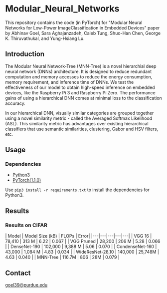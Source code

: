 # Modular_Neural_Networks

This repository contains the code (in PyTorch) for "Modular Neural Networks for Low-Power ImageClassification in Embedded Devices" paper by Abhinav Goel, Sara Aghajanzadeh, Caleb Tung, Shuo-Han Chen, George K. Thiruvathukal, and Yung-Hsiang Lu.

## Introduction

The Modular Neural Network-Tree (MNN-Tree) is a novel hierarchial deep neural network (DNNs) architecture. It is designed to reduce redundant computation and memory accesses to reduce the energy consumption, memory requirement, and inference time of DNNs. We test the effectiveness of our model to obtain high-speed inference on embedded devices, like the Raspberry Pi 3 and Raspberry Pi Zero. The performance gains of using a hierarchical DNN comes at minimal loss to the classification accuracy.

In our hierarchical DNN, visually similar categories are grouped together using a novel similarity metric - called the Averaged Softmax Likelihood (ASL). This similarity metric has advantages over existing hierarchical classifiers that use semantic similarities, clustering, Gabor and HSV filters, etc.

## Usage

### Dependencies

- [Python3](https://www.python.org/downloads/)
- [PyTorch(1.1.0)](http://pytorch.org)

Use ``` pip3 install -r requirements.txt ``` to install the dependencies for Python3.

## Results

### Results on CIFAR

| Model | Model Size (kB) | FLOPs | Error|
|---|---|---|---|---|
| VGG 16 | 78,410 | 313 M | 6.22 | 0.067 |
| VGG Pruned | 28,200 | 206 M | 5.28 | 0.066 |
| DenseNet-190 | 102,000 | 9,388 M | 5.06 | 0.070 |
| CondenseNet-160 | 43,000 | 1,084 M | 4.83 | 0.034 |
| WideResNet-28,10 | 140,000 | 25,748M | 4.63 | 0.040 |
| MNN-Tree | 116.7M | 806 | 28M | 0.079 |



## Contact
goel39@purdue.edu

